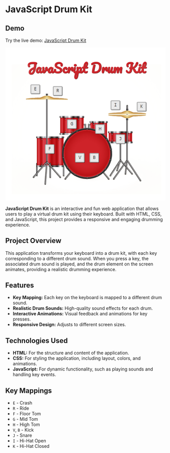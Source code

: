 # JavaScript Drum Kit

## Demo

Try the live demo: [JavaScript Drum Kit]([https://andrejilic05.github.io/JavaScript-Drum-Kit/](https://andrejilic05.github.io/JavaScript-Drums/))

![JavaScript Drum Kit Screenshot](drums.png)

**JavaScript Drum Kit** is an interactive and fun web application that allows users to play a virtual drum kit using their keyboard. Built with HTML, CSS, and JavaScript, this project provides a responsive and engaging drumming experience.

## Project Overview

This application transforms your keyboard into a drum kit, with each key corresponding to a different drum sound. When you press a key, the associated drum sound is played, and the drum element on the screen animates, providing a realistic drumming experience.

## Features

- **Key Mapping:** Each key on the keyboard is mapped to a different drum sound.
- **Realistic Drum Sounds:** High-quality sound effects for each drum.
- **Interactive Animations:** Visual feedback and animations for key presses.
- **Responsive Design:** Adjusts to different screen sizes.

## Technologies Used

- **HTML:** For the structure and content of the application.
- **CSS:** For styling the application, including layout, colors, and animations.
- **JavaScript:** For dynamic functionality, such as playing sounds and handling key events.

## Key Mappings

- `E` - Crash
- `R` - Ride
- `F` - Floor Tom
- `G` - Mid Tom
- `H` - High Tom
- `V`, `B` - Kick
- `J` - Snare
- `I` - Hi-Hat Open
- `K` - Hi-Hat Closed
